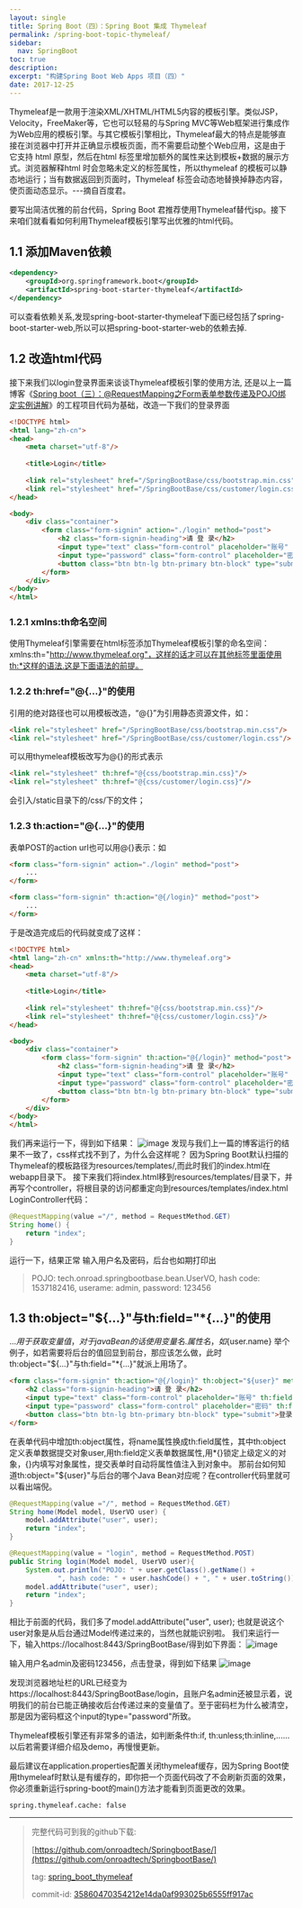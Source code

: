 ```yaml
---
layout: single
title: Spring Boot（四）：Spring Boot 集成 Thymeleaf
permalink: /spring-boot-topic-thymeleaf/
sidebar:
  nav: SpringBoot
toc: true
description:
excerpt: "构建Spring Boot Web Apps 项目（四）"
date: 2017-12-25
---
```


Thymeleaf是一款用于渲染XML/XHTML/HTML5内容的模板引擎。类似JSP，Velocity，FreeMaker等，它也可以轻易的与Spring MVC等Web框架进行集成作为Web应用的模板引擎。与其它模板引擎相比，Thymeleaf最大的特点是能够直接在浏览器中打开并正确显示模板页面，而不需要启动整个Web应用，这是由于它支持 html 原型，然后在html 标签里增加额外的属性来达到模板+数据的展示方式。浏览器解释html 时会忽略未定义的标签属性，所以thymeleaf 的模板可以静态地运行；当有数据返回到页面时，Thymeleaf 标签会动态地替换掉静态内容，使页面动态显示。---摘自百度君。

要写出简洁优雅的前台代码，Spring Boot 君推荐使用Thymeleaf替代jsp。接下来咱们就看看如何利用Thymeleaf模板引擎写出优雅的html代码。

## 1.1 添加Maven依赖
```xml
<dependency>
    <groupId>org.springframework.boot</groupId>
    <artifactId>spring-boot-starter-thymeleaf</artifactId>
</dependency>
```
可以查看依赖关系,发现spring-boot-starter-thymeleaf下面已经包括了spring-boot-starter-web,所以可以把spring-boot-starter-web的依赖去掉.

## 1.2 改造html代码
接下来我们以login登录界面来谈谈Thymeleaf模板引擎的使用方法, 
还是以上一篇博客《[Spring boot（三）：@RequestMapping之Form表单参数传递及POJO绑定实例讲解](http://www.onroad.tech/spring-boot-topic-request-mapping/)》的工程项目代码为基础，改造一下我们的登录界面

```html
<!DOCTYPE html>
<html lang="zh-cn">
<head>
	<meta charset="utf-8"/>
	
	<title>Login</title>
	
	<link rel="stylesheet" href="/SpringBootBase/css/bootstrap.min.css"/>
	<link rel="stylesheet" href="/SpringBootBase/css/customer/login.css"/>
</head>

<body>
	<div class="container">
		<form class="form-signin" action="./login" method="post">
			<h2 class="form-signin-heading">请 登 录</h2>
			<input type="text" class="form-control" placeholder="账号" name="username"/>
			<input type="password" class="form-control" placeholder="密码" name="password"/> 
			<button class="btn btn-lg btn-primary btn-block" type="submit">登录</button>
		</form>
	</div>
</body>
</html>
```
### 1.2.1 xmlns:th命名空间
使用Thymeleaf引擎需要在html标签添加Thymeleaf模板引擎的命名空间：xmlns:th="http://www.thymeleaf.org"，这样的话才可以在其他标签里面使用th:*这样的语法.这是下面语法的前提。
### 1.2.2 th:href="@{...}"的使用
引用的绝对路径也可以用模板改造，“@{}”为引用静态资源文件，如：
```html
<link rel="stylesheet" href="/SpringBootBase/css/bootstrap.min.css"/>
<link rel="stylesheet" href="/SpringBootBase/css/customer/login.css"/>
```
可以用thymeleaf模板改写为@{}的形式表示
```html
<link rel="stylesheet" th:href="@{css/bootstrap.min.css}"/>
<link rel="stylesheet" th:href="@{css/customer/login.css}"/>
```
会引入/static目录下的/css/下的文件；
### 1.2.3 th:action="@{...}"的使用
表单POST的action url也可以用@{}表示：如
```html
<form class="form-signin" action="./login" method="post">
    ...
</form>
```
```html
<form class="form-signin" th:action="@{/login}" method="post">
    ...
</form>
```

于是改造完成后的代码就变成了这样：
```html
<!DOCTYPE html>
<html lang="zh-cn" xmlns:th="http://www.thymeleaf.org">
<head>
	<meta charset="utf-8"/>
	
	<title>Login</title>
	
	<link rel="stylesheet" th:href="@{css/bootstrap.min.css}"/>
	<link rel="stylesheet" th:href="@{css/customer/login.css}"/>
</head>

<body>
	<div class="container">
		<form class="form-signin" th:action="@{/login}" method="post">
			<h2 class="form-signin-heading">请 登 录</h2>
			<input type="text" class="form-control" placeholder="账号" name="username"/>
			<input type="password" class="form-control" placeholder="密码" name="password"/> 
			<button class="btn btn-lg btn-primary btn-block" type="submit">登录</button>
		</form>
	</div>
</body>
</html>
```
我们再来运行一下，得到如下结果：
![image](http://www.onroad.tech/images/20171225/01.png)
发现与我们上一篇的博客运行的结果不一致了，css样式找不到了，为什么会这样呢？
因为Spring Boot默认扫描的Thymeleaf的模板路径为resources/templates/,而此时我们的index.html在webapp目录下。
接下来我们将index.html移到resources/templates/目录下，并再写个controller，将根目录的访问都重定向到resources/templates/index.html
LoginController代码：
```java
@RequestMapping(value ="/", method = RequestMethod.GET)
String home() {
	return "index";
}
```
运行一下，结果正常
输入用户名及密码，后台也如期打印出
> POJO: tech.onroad.springbootbase.bean.UserVO, hash code: 1537182416, userame: admin, password: 123456


## 1.3 th:object="${...}"与th:field="*{...}"的使用
${...}用于获取变量值，对于javaBean的话使用变量名.属性名，如${user.name}
举个例子，如若需要将后台的值回显到前台，那应该怎么做，此时th:object="${...}"与th:field="*{...}"就派上用场了。
```html
<form class="form-signin" th:action="@{/login}" th:object="${user}" method="post">
	<h2 class="form-signin-heading">请 登 录</h2>
	<input type="text" class="form-control" placeholder="账号" th:field="*{username}"></input>
	<input type="password" class="form-control" placeholder="密码" th:field="*{password}"></input> 
	<button class="btn btn-lg btn-primary btn-block" type="submit">登录</button>
</form>
```
在表单代码中增加th:object属性，将name属性换成th:field属性，其中th:object定义表单数据提交对象user,用th:field定义表单数据属性,用*{}锁定上级定义的对象，{}内填写对象属性，提交表单时自动将属性值注入到对象中。
那前台如何知道th:object="${user}"与后台的哪个Java Bean对应呢？在controller代码里就可以看出端倪。
```java
@RequestMapping(value ="/", method = RequestMethod.GET)
String home(Model model, UserVO user) {
	model.addAttribute("user", user);
	return "index";
}

@RequestMapping(value = "login", method = RequestMethod.POST)
public String login(Model model, UserVO user){
	System.out.println("POJO: " + user.getClass().getName() + 
			", hash code: " + user.hashCode() + ", " + user.toString());
	model.addAttribute("user", user);
	return "index";
}
```
相比于前面的代码，我们多了model.addAttribute("user", user); 也就是说这个user对象是从后台通过Model传递过来的，当然也就能识别啦。
我们来运行一下，输入https://localhost:8443/SpringBootBase/得到如下界面：
![image](http://www.onroad.tech/images/20171225/02.png)

输入用户名admin及密码123456，点击登录，得到如下结果
![image](http://www.onroad.tech/images/20171225/03.png)

发现浏览器地址栏的URL已经变为https://localhost:8443/SpringBootBase/login，且账户名admin还被显示着，说明我们的前台已能正确接收后台传递过来的变量值了。至于密码栏为什么被清空，那是因为密码框这个input的type="password"所致。

Thymeleaf模板引擎还有非常多的语法，如判断条件th:if, th:unless;th:inline,...... 以后若需要详细介绍及demo，再慢慢更新。

最后建议在application.properties配置关闭thymeleaf缓存，因为Spring Boot使用thymeleaf时默认是有缓存的，即你把一个页面代码改了不会刷新页面的效果，你必须重新运行spring-boot的main()方法才能看到页面更改的效果。
```properties
spring.thymeleaf.cache: false
```

----

> 完整代码可到我的github下载:
>
> [https://github.com/onroadtech/SpringbootBase/](https://github.com/onroadtech/SpringbootBase/)
>
> tag: [spring_boot_thymeleaf](https://github.com/onroadtech/SpringbootBase/tree/spring_boot_thymeleaf)
>
> commit-id: [35860470354212e14da0af993025b6555ff917ac](https://github.com/onroadtech/SpringbootBase/tree/35860470354212e14da0af993025b6555ff917ac)

